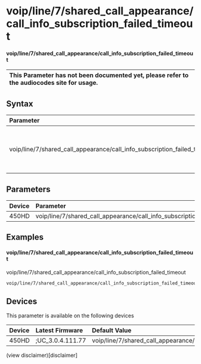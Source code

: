 ﻿---
description: voip/line/7/shared_call_appearance/call_info_subscription_failed_timeout
search:
    keywords: ['voip','line','7','shared_call_appearance','call_info_subscription_failed_timeout']
---

# voip/line/7/shared_call_appearance/call_info_subscription_failed_timeout

#### voip/line/7/shared_call_appearance/call_info_subscription_failed_timeout


| This Parameter has not been documented yet, please refer to the audiocodes site for usage.  |
| :--- |

## Syntax
| Parameter | Syntax |
| :--- | :--- |
|voip/line/7/shared_call_appearance/call_info_subscription_failed_timeout | {% raw %} undefined {% endraw %} |

## Parameters
|Device|Parameter|value|Description|
|:---|:---|:---|:---|
| 450HD | voip/line/7/shared_call_appearance/call_info_subscription_failed_timeout |  |  |

## Examples
#### voip/line/7/shared_call_appearance/call_info_subscription_failed_timeout

voip/line/7/shared_call_appearance/call_info_subscription_failed_timeout

```
voip/line/7/shared_call_appearance/call_info_subscription_failed_timeout=60
```

## Devices
This parameter is available on the following devices

| Device | Latest Firmware | Default Value |
|:---|:---|:---|
| 450HD | ;UC_3.0.4.111.77 | voip/line/7/shared_call_appearance/call_info_subscription_failed_timeout=60 

(view disclaimer)[disclaimer]
